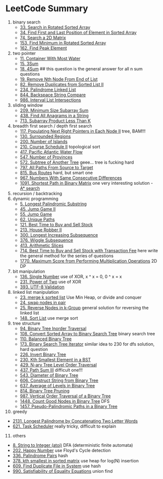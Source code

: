 # LeetCode Summary

1. binary search
   - [33. Search in Rotated Sorted Array](https://leetcode.com/problems/search-in-rotated-sorted-array/)
   - [34. Find First and Last Position of Element in Sorted Array](https://leetcode.com/problems/find-first-and-last-position-of-element-in-sorted-array/)
   - [74. Search a 2D Matrix](https://leetcode.com/problems/search-a-2d-matrix/)
   - [153. Find Minimum in Rotated Sorted Array](https://leetcode.com/problems/find-minimum-in-rotated-sorted-array/)
   - [162. Find Peak Element](https://leetcode.com/problems/find-peak-element/)
2. two pointer
   - [11. Container With Most Water](https://leetcode.com/problems/container-with-most-water/)
   - [15. 3Sum](https://leetcode.com/problems/3sum/)
   - [18. 4Sum](https://leetcode.com/problems/4sum/) ## this question is the general answer for all n sum questions
   - [19. Remove Nth Node From End of List](https://leetcode.com/problems/remove-nth-node-from-end-of-list/?envType=study-plan&id=level-2)
   - [82. Remove Duplicates from Sorted List II](https://leetcode.com/problems/remove-duplicates-from-sorted-list-ii/)
   - [234. Palindrome Linked List](https://leetcode.com/problems/palindrome-linked-list/?envType=study-plan&id=level-2)
   - [844. Backspace String Compare](https://leetcode.com/problems/backspace-string-compare/)
   - [986. Interval List Intersections](https://leetcode.com/problems/interval-list-intersections/)
3. sliding window
   - [209. Minimum Size Subarray Sum](https://leetcode.com/problems/minimum-size-subarray-sum/)
   - [438. Find All Anagrams in a String](https://leetcode.com/problems/find-all-anagrams-in-a-string/)
   - [713. Subarray Product Less Than K](https://leetcode.com/problems/subarray-product-less-than-k/)
4. breadth first search / depth first search
   - [117. Populating Next Right Pointers in Each Node II](https://leetcode.com/problems/populating-next-right-pointers-in-each-node-ii/)
      tree, BAM!!!
   - [130. Surrounded Regions](https://leetcode.com/problems/surrounded-regions/)
   - [200. Number of Islands](https://leetcode.com/problems/number-of-islands/)
   - [210. Course Schedule II](https://leetcode.com/problems/course-schedule-ii/) topological sort
   - [417. Pacific Atlantic Water Flow](https://leetcode.com/problems/pacific-atlantic-water-flow/)
   - [547. Number of Provinces](https://leetcode.com/problems/number-of-provinces/)
   - [572. Subtree of Another Tree](https://leetcode.com/problems/subtree-of-another-tree/)
      geee... tree is fucking hard
   - [797. All Paths From Source to Target](https://leetcode.com/problems/all-paths-from-source-to-target/)
   - [815. Bus Routes](https://leetcode.com/problems/bus-routes/) hard, but smart one
   - [967. Numbers With Same Consecutive Differences](https://leetcode.com/problems/numbers-with-same-consecutive-differences/)
   - [1091. Shortest Path in Binary Matrix](https://leetcode.com/problems/shortest-path-in-binary-matrix/)
      one very interesting solution - [A* search](https://leetcode.com/problems/shortest-path-in-binary-matrix/discuss/313347/A*-search-in-Python)
5. recursion / backtracking
6. dynamic programming
   - [5. Longest Palindromic Substring](https://leetcode.com/problems/longest-palindromic-substring/)
   - [45. Jump Game II](https://leetcode.com/problems/jump-game-ii/)
   - [55. Jump Game](https://leetcode.com/problems/jump-game/)
   - [62. Unique Paths](https://leetcode.com/problems/unique-paths/)
   - [121. Best Time to Buy and Sell Stock](https://leetcode.com/problems/best-time-to-buy-and-sell-stock/)
   - [213. House Robber II](https://leetcode.com/problems/house-robber-ii/)
   - [300. Longest Increasing Subsequence](https://leetcode.com/problems/longest-increasing-subsequence/)
   - [376. Wiggle Subsequence](https://leetcode.com/problems/wiggle-subsequence/)
   - [413. Arithmetic Slices](https://leetcode.com/problems/arithmetic-slices/)
   - [714. Best Time to Buy and Sell Stock with Transaction Fee](https://leetcode.com/problems/best-time-to-buy-and-sell-stock-with-transaction-fee/) here write the general method for the series of questions
   - [1770. Maximum Score from Performing Multiplication Operations](https://leetcode.com/problems/maximum-score-from-performing-multiplication-operations/) 2D DP
7. bit manipulation
   - [136. Single Number](https://leetcode.com/problems/single-number/) use of XOR, x ^ x = 0, 0 ^ x = x
   - [231. Power of Two](https://leetcode.com/problems/power-of-two/) use of XOR
   - [393. UTF-8 Validation](https://leetcode.com/problems/utf-8-validation/)
8. linked list manipulation
   - [23. merge k sorted list](https://leetcode.com/problems/merge-k-sorted-lists) Use Min Heap, or divide and conquer
   - [24. swap nodes in pair](https://leetcode.com/problems/swap-nodes-in-pairs)
   - [25. Reverse Nodes in k-Group](https://leetcode.com/problems/reverse-nodes-in-k-group/) general solution for reversing the linked list
   - [148. Sort List](https://leetcode.com/problems/sort-list/) use merge sort
9. tree structure
   - [94. Binary Tree Inorder Traversal](https://leetcode.com/problems/binary-tree-inorder-traversal/)
   - [108. Convert Sorted Array to Binary Search Tree](https://leetcode.com/problems/convert-sorted-array-to-binary-search-tree/) binary search tree
   - [110. Balanced Binary Tree](https://leetcode.com/problems/balanced-binary-tree/)
   - [173. Binary Search Tree Iterator](https://leetcode.com/problems/binary-search-tree-iterator/?envType=study-plan&id=level-2) similar idea to 230 for dfs solution, hard question
   - [226. Invert Binary Tree](https://leetcode.com/problems/invert-binary-tree/?envType=study-plan&id=level-2)
   - [230. Kth Smallest Element in a BST](https://leetcode.com/problems/kth-smallest-element-in-a-bst/)
   - [429. N-ary Tree Level Order Traversal](https://leetcode.com/problems/n-ary-tree-level-order-traversal/)
   - [437. Path Sum III](https://leetcode.com/problems/path-sum-iii/) difficult one!!!
   - [543. Diameter of Binary Tree](https://leetcode.com/problems/diameter-of-binary-tree/?envType=study-plan&id=level-2)
   - [606. Construct String from Binary Tree](https://leetcode.com/problems/construct-string-from-binary-tree/)
   - [637. Average of Levels in Binary Tree](https://leetcode.com/problems/average-of-levels-in-binary-tree/)
   - [814. Binary Tree Pruning](https://leetcode.com/problems/binary-tree-pruning/) 
   - [987. Vertical Order Traversal of a Binary Tree](https://leetcode.com/problems/vertical-order-traversal-of-a-binary-tree/)
   - [1448. Count Good Nodes in Binary Tree](https://leetcode.com/problems/count-good-nodes-in-binary-tree/) DFS
   - [1457. Pseudo-Palindromic Paths in a Binary Tree](https://leetcode.com/problems/pseudo-palindromic-paths-in-a-binary-tree/)
10. greedy
   - [2131. Longest Palindrome by Concatenating Two Letter Words](https://leetcode.com/problems/longest-palindrome-by-concatenating-two-letter-words/?envType=study-plan&id=level-2)
   - [621. Task Scheduler](https://leetcode.com/problems/task-scheduler/) really tricky, difficult to explain
11. others
   - [8. String to Integer (atoi)](https://leetcode.com/problems/string-to-integer-atoi/) DFA (deterministic finite automata)
   - [202. Happy Number]() use Floyd's Cycle detection
   - [336. Palindrome Pairs](https://leetcode.com/problems/palindrome-pairs/) hash
   - [378. kth smallest in sorted matrix](https://leetcode.com/problems/kth-smallest-element-in-a-sorted-matrix/) use heap for log(N) insertion
   - [609. Find Duplicate File in System](https://leetcode.com/problems/find-duplicate-file-in-system/) use hash
   - [990. Satisfiability of Equality Equations](https://leetcode.com/problems/satisfiability-of-equality-equations/) union find